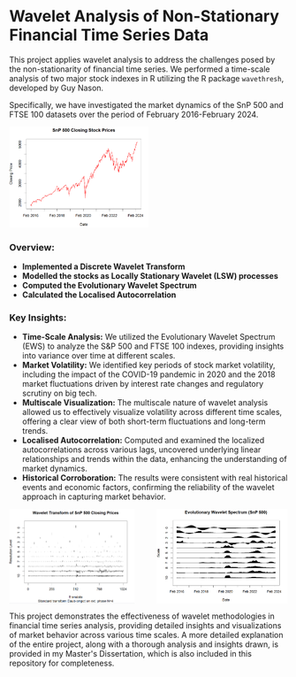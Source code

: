 # Wavelet Analysis of Non-Stationary Financial Time Series Data

This project applies wavelet analysis to address the challenges posed by the non-stationarity of financial time series. We performed a time-scale analysis of two major stock indexes in R utilizing the R package `wavethresh`, developed by Guy Nason.

Specifically, we have investigated the market dynamics of the SnP 500 and FTSE 100 datasets over the period of February 2016-February 2024.

<img src="SnP_StockData.png" alt="SnP 500 Dataset" width="50%">

### Overview:
- **Implemented a Discrete Wavelet Transform**
- **Modelled the stocks as Locally Stationary Wavelet (LSW) processes**
- **Computed the Evolutionary Wavelet Spectrum**
- **Calculated the Localised Autocorrelation**

### Key Insights:
- **Time-Scale Analysis:** We utilized the Evolutionary Wavelet Spectrum (EWS) to analyze the S&P 500 and FTSE 100 indexes, providing insights into variance over time at different scales.
- **Market Volatility:** We identified key periods of stock market volatility, including the impact of the COVID-19 pandemic in 2020 and the 2018 market fluctuations driven by interest rate changes and regulatory scrutiny on big tech.
- **Multiscale Visualization:** The multiscale nature of wavelet analysis allowed us to effectively visualize volatility across different time scales, offering a clear view of both short-term fluctuations and long-term trends.
- **Localised Autocorrelation:** Computed and examined the localized autocorrelations across various lags, uncovered underlying linear relationships and trends within the data, enhancing the understanding of market dynamics.
- **Historical Corroboration:** The results were consistent with real historical events and economic factors, confirming the reliability of the wavelet approach in capturing market behavior.

<div style="display: flex; justify-content: space-between;">
  <img src="SnP500_DWT.png" alt="S&P 500 DWT" width="45%">
  <img src="SnP_EWS.png" alt="SnP 500 Evolutionary Wavelet Spectrum" width="47%">
</div>

This project demonstrates the effectiveness of wavelet methodologies in financial time series analysis, providing detailed insights and visualizations of market behavior across various time scales. A more detailed explanation of the entire project, along with a thorough analysis and insights drawn, is provided in my Master's Dissertation, which is also included in this repository for completeness.
